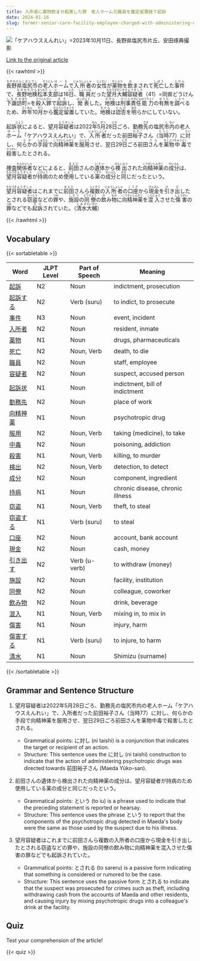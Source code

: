 ```yaml
---
title: 入所者に薬物飲ませ殺害した罪　老人ホーム元職員を鑑定留置経て起訴
date: 2024-01-16
slug: former-senior-care-facility-employee-charged-with-administering-drugs-and-killing-residents-in-custody-after-psychiatric-evaluation
---
```


![「ケアハウスえんれい」=2023年10月11日、長野県塩尻市片丘、安田琢典撮影](https://www.asahicom.jp/imgopt/img/3a9c143d55/comm_L/AS20240116002984.jpg "「ケアハウスえんれい」=2023年10月11日、長野県塩尻市片丘、安田琢典撮影")

[Link to the original article](https://asahi.com/articles/ASS1J67D2S1JUOOB00F.html?iref=pc_national_top__n)

{{< rawhtml >}}
<p><ruby>長野県<rt>ながのけん</rt></ruby><ruby>塩尻市<rt>しおじりし</rt></ruby>の<ruby>老人<rt>ろうじん</rt></ruby><ruby>ホーム<rt>ほーむ</rt></ruby>で<ruby>入所者<rt>にゅうしょしゃ</rt></ruby>の<ruby>女性<rt>じょせい</rt></ruby>が<ruby>薬物<rt>やくぶつ</rt></ruby>を<ruby>飲<rt>の</rt></ruby>まされて<ruby>死亡<rt>しぼう</rt></ruby>した<ruby>事件<rt>じけん</rt></ruby>で、<ruby>長野<rt>ながの</rt></ruby><ruby>地検<rt>ちけん</rt></ruby><ruby>松本<rt>まつもと</rt></ruby><ruby>支部<rt>しぶ</rt></ruby>は16<ruby>日<rt>にち</rt></ruby>、<ruby>職員<rt>しょくいん</rt></ruby>だった<ruby>望月<rt>もちづき</rt></ruby><ruby>大輔<rt>だいすけ</rt></ruby><ruby>容疑者<rt>ようぎしゃ</rt></ruby>（41）=同県<rt>どうけん</rt></ruby><ruby>下諏訪<rt>しもすわ</rt></ruby><ruby>町<rt>まち</rt></ruby>=を<ruby>殺人<rt>さつじん</rt></ruby><ruby>罪<rt>ざい</rt></ruby>で<ruby>起訴<rt>きそ</rt></ruby>し、<ruby>発表<rt>はっぴょう</rt></ruby>した。<ruby>地検<rt>ちけん</rt></ruby>は<ruby>刑事<rt>けいじ</rt></ruby><ruby>責任<rt>せきにん</rt></ruby><ruby>能力<rt>のうりょく</rt></ruby>の<ruby>有無<rt>ゆうむ</rt></ruby>を<ruby>調べ<rt>しらべ</rt></ruby>るため、<ruby>昨年<rt>さくねん</rt></ruby>10<ruby>月<rt>がつ</rt></ruby>から<ruby>鑑定<rt>かんてい</rt></ruby><ruby>留置<rt>りゅうち</rt></ruby>していた。<ruby>地検<rt>ちけん</rt></ruby>は<ruby>認否<rt>にんぴ</rt></ruby>を<ruby>明<rt>あき</rt></ruby>らかにしていない。</p>

<p>起訴<ruby>状<rt>じょう</rt></ruby>によると、望月<ruby>容疑者<rt>ようぎしゃ</rt></ruby>は2022<ruby>年<rt>ねん</rt></ruby>5<ruby>月<rt>がつ</rt></ruby>28<ruby>日<rt>にち</rt></ruby>ごろ、勤務<ruby>先<rt>さき</rt></ruby>の塩尻<ruby>市<rt>し</rt></ruby><ruby>内<rt>ない</rt></ruby>の老人<ruby>ホーム<rt>ほーむ</rt></ruby>「ケアハウスえんれい」で、<ruby>入所者<rt>にゅうしょしゃ</rt></ruby>だった前田<ruby>裕子<rt>ひろこ</rt></ruby>さん（<ruby>当時<rt>とうじ</rt></ruby>77）に<ruby>対<rt>たい</rt></ruby>し、何<ruby>らか<rt>らか</rt></ruby>の<ruby>手段<rt>しゅだん</rt></ruby>で<ruby>向精神薬<rt>こうせいしんやく</rt></ruby>を<ruby>服用<rt>ふくよう</rt></ruby>させ、翌日29<ruby>日<rt>にち</rt></ruby>ごろ前田<ruby>さん<rt>さん</rt></ruby>を<ruby>薬物<rt>やくぶつ</rt></ruby><ruby>中毒<rt>ちゅうどく</rt></ruby>で<ruby>殺害<rt>さつがい</rt></ruby>したとされる。</p>

<p>捜査<ruby>関係者<rt>かんけいしゃ</rt></ruby>などによると、<ruby>前田<rt>まえだ</rt></ruby>さんの<ruby>遺体<rt>いたい</rt></ruby>から<ruby>検出<rt>けんしゅつ</rt></ruby>された<ruby>向精神薬<rt>こうせいしんやく</rt></ruby>の<ruby>成分<rt>せいぶん</rt></ruby>は、<ruby>望月<rt>もちづき</rt></ruby><ruby>容疑者<rt>ようぎしゃ</rt></ruby>が<ruby>持病<rt>じびょう</rt></ruby>のため<ruby>使用<rt>しよう</rt></ruby>している<ruby>薬<rt>くすり</rt></ruby>の<ruby>成分<rt>せいぶん</rt></ruby>と<ruby>同<rt>おな</rt></ruby>じだったという。</p>

<p><ruby>望月<rt>もちづき</rt></ruby><ruby>容疑者<rt>ようぎしゃ</rt></ruby>はこれまでに<ruby>前田<rt>まえだ</rt></ruby>さんら<ruby>複数<rt>ふくすう</rt></ruby>の<ruby>入所者<rt>にゅうしょしゃ</rt></ruby>の<ruby>口座<rt>こうざ</rt></ruby>から<ruby>現金<rt>げんきん</rt></ruby>を<ruby>引<rt>ひ</rt></ruby>き<ruby>出<rt>だ</rt></ruby>したとされる<ruby>窃盗<rt>せっとう</rt></ruby>などの<ruby>罪<rt>つみ</rt></ruby>や、<ruby>施設<rt>しせつ</rt></ruby>の<ruby>同僚<rt>どうりょう</rt></ruby>の<ruby>飲<rt>の</rt></ruby>み<ruby>物<rt>もの</rt></ruby>に<ruby>向精神薬<rt>こうせいしんやく</rt></ruby>を<ruby>混入<rt>こんにゅう</rt></ruby>させた<ruby>傷害<rt>しょうがい</rt></ruby>の<ruby>罪<rt>つみ</rt></ruby>などでも<ruby>起訴<rt>きそ</rt></ruby>されていた。（<ruby>清水<rt>しみず</rt></ruby><ruby>大輔<rt>だいすけ</rt></ruby>）</p>
{{< /rawhtml >}}

## Vocabulary


{{< sortabletable >}}

| Word      | JLPT Level | Part of Speech | Meaning               |
|-----------|------------|----------------|-----------------------|
|[起訴](https://jisho.org/search/%E8%B5%B7%E8%A8%B4)| N2         | Noun           | indictment, prosecution |
|[起訴する](https://jisho.org/search/%E8%B5%B7%E8%A8%B4%E3%81%99%E3%82%8B)| N2         | Verb (suru)    | to indict, to prosecute |
|[事件](https://jisho.org/search/%E4%BA%8B%E4%BB%B6)| N3         | Noun           | event, incident       |
|[入所者](https://jisho.org/search/%E5%85%A5%E6%89%80%E8%80%85)| N2         | Noun           | resident, inmate      |
|[薬物](https://jisho.org/search/%E8%96%AC%E7%89%A9)| N1         | Noun           | drugs, pharmaceuticals |
|[死亡](https://jisho.org/search/%E6%AD%BB%E4%BA%A1)| N2         | Noun, Verb     | death, to die         |
|[職員](https://jisho.org/search/%E8%81%B7%E5%93%A1)| N2         | Noun           | staff, employee       |
|[容疑者](https://jisho.org/search/%E5%AE%B9%E7%96%91%E8%80%85)| N2         | Noun           | suspect, accused person |
|[起訴状](https://jisho.org/search/%E8%B5%B7%E8%A8%B4%E7%8A%B6)| N1         | Noun           | indictment, bill of indictment |
|[勤務先](https://jisho.org/search/%E5%8B%A4%E5%8B%99%E5%85%88)| N2         | Noun           | place of work         |
|[向精神薬](https://jisho.org/search/%E5%90%91%E7%B2%BE%E7%A5%9E%E8%96%AC)| N1         | Noun           | psychotropic drug    |
|[服用](https://jisho.org/search/%E6%9C%8D%E7%94%A8)| N2         | Noun, Verb     | taking (medicine), to take |
|[中毒](https://jisho.org/search/%E4%B8%AD%E6%AF%92)| N2         | Noun           | poisoning, addiction  |
|[殺害](https://jisho.org/search/%E6%AE%BA%E5%AE%B3)| N1         | Noun, Verb     | killing, to murder    |
|[検出](https://jisho.org/search/%E6%A4%9C%E5%87%BA)| N2         | Noun, Verb     | detection, to detect  |
|[成分](https://jisho.org/search/%E6%88%90%E5%88%86)| N2         | Noun           | component, ingredient |
|[持病](https://jisho.org/search/%E6%8C%81%E7%97%85)| N1         | Noun           | chronic disease, chronic illness |
|[窃盗](https://jisho.org/search/%E7%AA%83%E7%9B%97)| N1         | Noun, Verb     | theft, to steal       |
|[窃盗する](https://jisho.org/search/%E7%AA%83%E7%9B%97%E3%81%99%E3%82%8B)| N1         | Verb (suru)    | to steal             |
|[口座](https://jisho.org/search/%E5%8F%A3%E5%BA%A7)| N2         | Noun           | account, bank account |
|[現金](https://jisho.org/search/%E7%8F%BE%E9%87%91)| N2         | Noun           | cash, money          |
|[引き出す](https://jisho.org/search/%E5%BC%95%E3%81%8D%E5%87%BA%E3%81%99)| N2         | Verb (u-verb)  | to withdraw (money)  |
|[施設](https://jisho.org/search/%E6%96%BD%E8%A8%AD)| N2         | Noun           | facility, institution |
|[同僚](https://jisho.org/search/%E5%90%8C%E5%83%9A)| N2         | Noun           | colleague, coworker  |
|[飲み物](https://jisho.org/search/%E9%A3%B2%E3%81%BF%E7%89%A9)| N2         | Noun           | drink, beverage      |
|[混入](https://jisho.org/search/%E6%B7%B7%E5%85%A5)| N1         | Noun, Verb     | mixing in, to mix in  |
|[傷害](https://jisho.org/search/%E5%82%B7%E5%AE%B3)| N1         | Noun           | injury, harm          |
|[傷害する](https://jisho.org/search/%E5%82%B7%E5%AE%B3%E3%81%99%E3%82%8B)| N1         | Verb (suru)    | to injure, to harm    |
|[清水](https://jisho.org/search/%E6%B8%85%E6%B0%B4)| N1         | Noun           | Shimizu (surname)    |

{{< /sortabletable >}}


## Grammar and Sentence Structure

1. 望月容疑者は2022年5月28日ごろ、勤務先の塩尻市内の老人ホーム「ケアハウスえんれい」で、入所者だった前田裕子さん（当時77）に対し、何らかの手段で向精神薬を服用させ、翌日29日ごろ前田さんを薬物中毒で殺害したとされる。

   - Grammatical points: に対し (ni taishi) is a conjunction that indicates the target or recipient of an action.
   - Structure: This sentence uses the に対し (ni taishi) construction to indicate that the action of administering psychotropic drugs was directed towards 前田裕子さん (Maeda Yūko-san).

2. 前田さんの遺体から検出された向精神薬の成分は、望月容疑者が持病のため使用している薬の成分と同じだったという。

   - Grammatical points: という (to iu) is a phrase used to indicate that the preceding statement is reported or hearsay.
   - Structure: This sentence uses the phrase という to report that the components of the psychotropic drug detected in Maeda's body were the same as those used by the suspect due to his illness.

3. 望月容疑者はこれまでに前田さんら複数の入所者の口座から現金を引き出したとされる窃盗などの罪や、施設の同僚の飲み物に向精神薬を混入させた傷害の罪などでも起訴されていた。

   - Grammatical points: とされる (to sareru) is a passive form indicating that something is considered or rumored to be the case.
   - Structure: This sentence uses the passive form とされる to indicate that the suspect was prosecuted for crimes such as theft, including withdrawing cash from the accounts of Maeda and other residents, and causing injury by mixing psychotropic drugs into a colleague's drink at the facility.

## Quiz

Test your comprehension of the article!

{{< quiz >}}